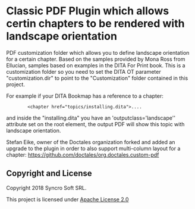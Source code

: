 # Classic PDF Plugin which allows certin chapters to be rendered with landscape orientation
PDF customization folder which allows you to define landscape orientation for a certain chapter. Based on the samples provided by Mona Ross from Ellucian, samples based on examples in the DITA For Print book.
This is a customization folder so you need to set the DITA OT parameter "customization.dir" to point to the "Customization" folder contained in this project.

For example if your DITA Bookmap has a reference to a chapter:

            <chapter href="topics/installing.dita">....
            
and inside the "installing.dita" you have an 'outputclass='landscape'' attribute set on the root element, the output PDF will show this topic with landscape orientation.

Stefan Eike, owner of the Doctales organization forked and added an upgrade to the plugin in order to also support multi-column layout for a chapter:
https://github.com/doctales/org.doctales.custom-pdf

Copyright and License
---------------------
Copyright 2018 Syncro Soft SRL.

This project is licensed under [Apache License 2.0](https://github.com/oxygenxml/dita-classic-pdf-landscape-sample/blob/master/LICENSE)
